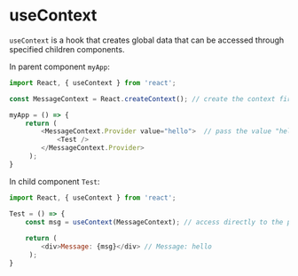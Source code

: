 # useContext

```useContext``` is a hook that creates global data that can be accessed through specified children 
components. 

In parent component ```myApp```: 
```javascript
import React, { useContext } from 'react';

const MessageContext = React.createContext(); // create the context first

myApp = () => {
    return (
        <MessageContext.Provider value="hello">  // pass the value "hello" to the specified children <Test />
            <Test />
        </MessageContext.Provider>
     );
}
```

In child component ```Test```:
```javascript
import React, { useContext } from 'react';

Test = () => {
    const msg = useContext(MessageContext); // access directly to the passing value "hello" from the parent component <myApp />
    
    return (
        <div>Message: {msg}</div> // Message: hello
     );
}
```
